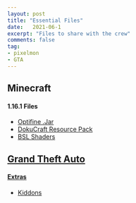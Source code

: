 ```yaml
---
layout: post
title: "Essential Files"
date:   2021-06-1
excerpt: "Files to share with the crew"
comments: false
tag:
- pixelmon
- GTA
---
```


## Minecraft

#### 1.16.1 Files
- <a href="http://dostresamigoz.club/assets/OptiFine_1.16.1_HD_U_G2.jar"> Optifine .Jar
- <a href="http://dostresamigoz.club/assets/1.16-Dokucraft-TSC-Light.zip"> DokuCraft Resource Pack
- <a href="http://dostresamigoz.club/assets/BSL_v8.0.01.zip"> BSL Shaders

## Grand Theft Auto
#### Extras
- <a href="http://dostresamigoz.club/assets/GTA.zip">Kiddons</a>
